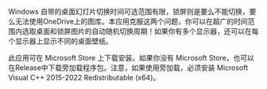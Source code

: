Windows 自带的桌面幻灯片切换时间可选范围有限，锁屏则是要么不能切换，要么无法使用OneDrive上的图库。本应用克服这两个问题，你可以在超广的时间范围内选取桌面和锁屏图片的自动随机切换周期！如果你有多个显示器，还可以在每个显示器上显示不同的桌面壁纸。

此应用可在 Microsoft Store 上下载安装。如果你没有 Microsoft Store，也可以在Release中下载旁加载程序包。注意，如果使用旁加载，必须安装 Microsoft Visual C++ 2015-2022 Redistributable (x64)。
